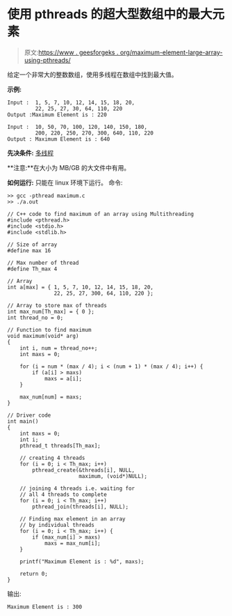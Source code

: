 # 使用 pthreads 的超大型数组中的最大元素

> 原文:[https://www . geesforgeks . org/maximum-element-large-array-using-pthreads/](https://www.geeksforgeeks.org/maximum-element-large-array-using-pthreads/)

给定一个非常大的整数数组，使用多线程在数组中找到最大值。

**示例:**

```
Input :  1, 5, 7, 10, 12, 14, 15, 18, 20, 
         22, 25, 27, 30, 64, 110, 220
Output :Maximum Element is : 220

Input :  10, 50, 70, 100, 120, 140, 150, 180, 
         200, 220, 250, 270, 300, 640, 110, 220
Output : Maximum Element is : 640

```

**先决条件:** [多线程](https://www.geeksforgeeks.org/multithreading-c-2/)

**注意:**在大小为 MB/GB 的大文件中有用。

**如何运行:**
只能在 linux 环境下运行。
命令:

```
>> gcc -pthread maximum.c 
>> ./a.out

```

```
// C++ code to find maximum of an array using Multithreading
#include <pthread.h>
#include <stdio.h>
#include <stdlib.h>

// Size of array
#define max 16

// Max number of thread
#define Th_max 4

// Array
int a[max] = { 1, 5, 7, 10, 12, 14, 15, 18, 20,
               22, 25, 27, 300, 64, 110, 220 };

// Array to store max of threads
int max_num[Th_max] = { 0 };
int thread_no = 0;

// Function to find maximum
void maximum(void* arg)
{
    int i, num = thread_no++;
    int maxs = 0;

    for (i = num * (max / 4); i < (num + 1) * (max / 4); i++) {
        if (a[i] > maxs)
            maxs = a[i];
    }

    max_num[num] = maxs;
}

// Driver code
int main()
{
    int maxs = 0;
    int i;
    pthread_t threads[Th_max];

    // creating 4 threads
    for (i = 0; i < Th_max; i++)
        pthread_create(&threads[i], NULL,
                       maximum, (void*)NULL);

    // joining 4 threads i.e. waiting for
    // all 4 threads to complete
    for (i = 0; i < Th_max; i++)
        pthread_join(threads[i], NULL);

    // Finding max element in an array
    // by individual threads
    for (i = 0; i < Th_max; i++) {
        if (max_num[i] > maxs)
            maxs = max_num[i];
    }

    printf("Maximum Element is : %d", maxs);

    return 0;
}
```

输出:

```
Maximum Element is : 300

```